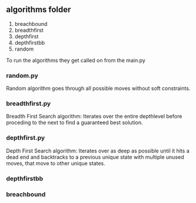 ## algorithms folder
1. breachbound
2. breadthfirst
3. depthfirst
4. depthfirstbb
5. random

To run the algorithms they get called on from the main.py

### random.py
Random algorithm goes through all possible moves without soft constraints.

### breadthfirst.py
Breadth First Search algorithm: Iterates over the entire depthlevel before proceding to the next to find a guaranteed best solution.

### depthfirst.py
Depth First Search algorithm: Iterates over as deep as possible until it hits a dead end and backtracks to a previous unique state with multiple unused moves, that move to other unique states.  

### depthfirstbb

### breachbound
